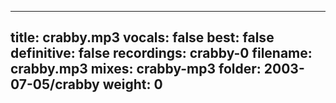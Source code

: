 
---
title: crabby.mp3
vocals: false
best: false
definitive: false
recordings: crabby-0
filename: crabby.mp3
mixes: crabby-mp3
folder: 2003-07-05/crabby
weight: 0
---
